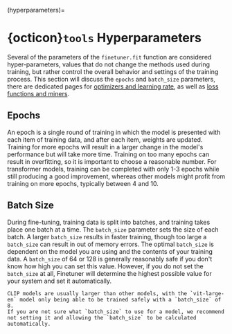 (hyperparameters)=
# {octicon}`tools` Hyperparameters

Several of the parameters of the `finetuner.fit` function are considered hyper-parameters,
values that do not change the methods used during training,
but rather control the overall behavior and settings of the training process.
This section will discuss the `epochs` and `batch_size` parameters, there are dedicated pages for [optimizers and learning rate](./optimizers.md), as well as [loss functions and miners](./loss-functions.md).

## Epochs
An epoch is a single round of training in which the model is presented with each item of training data,
and after each item, weights are updated.
Training for more epochs will result in a larger change in the model's performance but will take more time.
Training on too many epochs can result in overfitting, so it is important to choose a reasonable number.
For transformer models, training can be completed with only 1-3 epochs while still producing a good improvement, whereas other models might profit from training on more epochs, typically between 4 and 10.

## Batch Size
During fine-tuning, training data is split into batches, and training takes place one batch at a time.
The `batch_size` parameter sets the size of each batch.
A larger `batch_size` results in faster training, though too large a `batch_size` can result
in out of memory errors.
The optimal `batch_size` is dependent on the model you are using and the contents of your training data.
A `batch_size` of 64 or 128 is generally reasonably safe if you don't know how high you can set this value. However, if you do not set the `batch_size` at all,
Finetuner will determine the highest possible value for your system and set it automatically.

```{Important}
CLIP models are usually larger than other models, with the `vit-large-en` model only being able to be trained safely with a `batch_size` of 8.  
If you are not sure what `batch_size` to use for a model, we recommend not setting it and allowing the `batch_size` to be calculated automatically.
```

